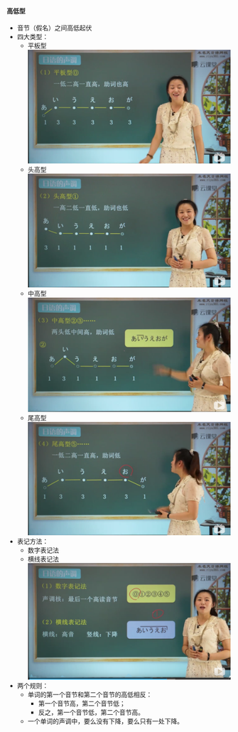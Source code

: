 
#### 高低型
* 音节（假名）之间高低起伏
* 四大类型：
  * 平板型
![](images/平板型.png)
  * 头高型
![](images/头高型.png)    
  * 中高型
  ![](images/中高型.png)
  * 尾高型 
  ![](images/尾高型.png)
* 表记方法：
  * 数字表记法
  * 横线表记法
![](images/声调表示法.png)
* 两个规则：
  * 单词的第一个音节和第二个音节的高低相反：
    * 第一个音节高，第二个音节低；
    * 反之，第一个音节低，第二个音节高。
  * 一个单词的声调中，要么没有下降，要么只有一处下降。   